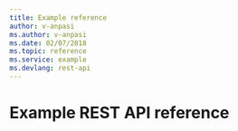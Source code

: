 ```yaml
---
title: Example reference
author: v-anpasi
ms.author: v-anpasi
ms.date: 02/07/2018
ms.topic: reference
ms.service: example
ms.devlang: rest-api
---
```


# Example REST API reference